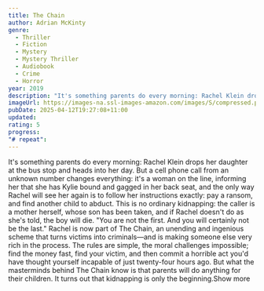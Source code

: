 ```yaml
---
title: The Chain
author: Adrian McKinty
genre:
  - Thriller
  - Fiction
  - Mystery
  - Mystery Thriller
  - Audiobook
  - Crime
  - Horror
year: 2019
description: "It's something parents do every morning: Rachel Klein drops her daughter at the bus stop and heads into her day. But a cell phone call from an unknown number changes everything: it's a woman on the line, informing her that she has Kylie bound and gagged in her back seat, and the only way Rachel will see her again is to follow her instructions exactly: pay a ransom, and find another child to abduct. This is no ordinary kidnapping: the caller is a mother herself, whose son has been taken, and if Rachel doesn't do as she's told, the boy will die. \"You are not the first. And you will certainly not be the last.\" Rachel is now part of The Chain, an unending and ingenious scheme that turns victims into criminals—and is making someone else very rich in the process. The rules are simple, the moral challenges impossible; find the money fast, find your victim, and then commit a horrible act you'd have thought yourself incapable of just twenty-four hours ago. But what the masterminds behind The Chain know is that parents will do anything for their children. It turns out that kidnapping is only the beginning.Show more"
imageUrl: https://images-na.ssl-images-amazon.com/images/S/compressed.photo.goodreads.com/books/1601216004i/42779092.jpg
pubDate: 2025-04-12T19:27:08+11:00
updated:
rating: 5
progress:
"# repeat":
---
```

It's something parents do every morning: Rachel Klein drops her daughter at the bus stop and heads into her day. But a cell phone call from an unknown number changes everything: it's a woman on the line, informing her that she has Kylie bound and gagged in her back seat, and the only way Rachel will see her again is to follow her instructions exactly: pay a ransom, and find another child to abduct. This is no ordinary kidnapping: the caller is a mother herself, whose son has been taken, and if Rachel doesn't do as she's told, the boy will die. "You are not the first. And you will certainly not be the last." Rachel is now part of The Chain, an unending and ingenious scheme that turns victims into criminals—and is making someone else very rich in the process. The rules are simple, the moral challenges impossible; find the money fast, find your victim, and then commit a horrible act you'd have thought yourself incapable of just twenty-four hours ago. But what the masterminds behind The Chain know is that parents will do anything for their children. It turns out that kidnapping is only the beginning.Show more